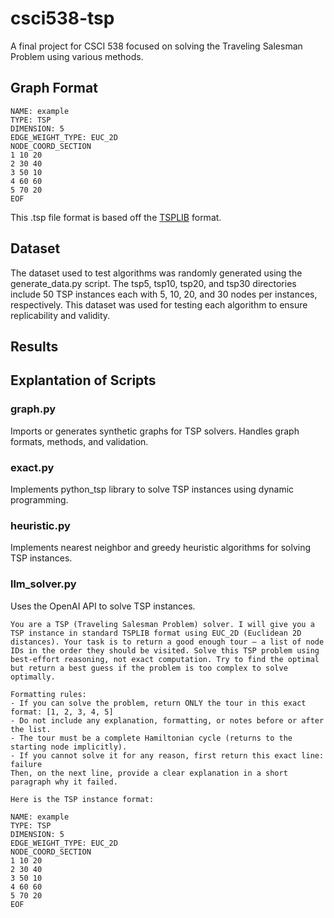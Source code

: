 # csci538-tsp
 A final project for CSCI 538 focused on solving the Traveling Salesman Problem using various methods.

 ## Graph Format
```
NAME: example
TYPE: TSP
DIMENSION: 5
EDGE_WEIGHT_TYPE: EUC_2D
NODE_COORD_SECTION
1 10 20
2 30 40
3 50 10
4 60 60
5 70 20
EOF
```

This .tsp file format is based off the [TSPLIB](http://comopt.ifi.uni-heidelberg.de/software/TSPLIB95/) format.

## Dataset
The dataset used to test algorithms was randomly generated using the generate_data.py script. The tsp5, tsp10, tsp20, and tsp30 directories include 50 TSP instances each with 5, 10, 20, and 30 nodes per instances, respectively. This dataset was used for testing each algorithm to ensure replicability and validity.

## Results

## Explantation of Scripts
### graph.py
Imports or generates synthetic graphs for TSP solvers. Handles graph formats, methods, and validation.

### exact.py
Implements python_tsp library to solve TSP instances using dynamic programming.

### heuristic.py
Implements nearest neighbor and greedy heuristic algorithms for solving TSP instances.

### llm_solver.py
Uses the OpenAI API to solve TSP instances.
```
You are a TSP (Traveling Salesman Problem) solver. I will give you a TSP instance in standard TSPLIB format using EUC_2D (Euclidean 2D distances). Your task is to return a good enough tour — a list of node IDs in the order they should be visited. Solve this TSP problem using best-effort reasoning, not exact computation. Try to find the optimal but return a best guess if the problem is too complex to solve optimally.

Formatting rules:
- If you can solve the problem, return ONLY the tour in this exact format: [1, 2, 3, 4, 5]
- Do not include any explanation, formatting, or notes before or after the list.
- The tour must be a complete Hamiltonian cycle (returns to the starting node implicitly).
- If you cannot solve it for any reason, first return this exact line:  
failure  
Then, on the next line, provide a clear explanation in a short paragraph why it failed.

Here is the TSP instance format:

NAME: example  
TYPE: TSP  
DIMENSION: 5  
EDGE_WEIGHT_TYPE: EUC_2D  
NODE_COORD_SECTION  
1 10 20  
2 30 40  
3 50 10  
4 60 60  
5 70 20  
EOF
```